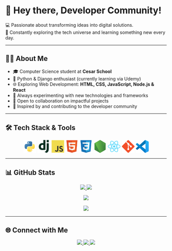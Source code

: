 # 👋 Hey there, Developer Community!  

💻 Passionate about transforming ideas into digital solutions.  
🚀 Constantly exploring the tech universe and learning something new every day.  

---

## 👨‍💻 About Me  

- 🎓 Computer Science student at **Cesar School**  
- 🐍 Python & Django enthusiast (currently learning via Udemy)  
- 🌐 Exploring Web Development: **HTML, CSS, JavaScript, Node.js & React**  
- 🚀 Always experimenting with new technologies and frameworks  
- 🤝 Open to collaboration on impactful projects  
- 🌟 Inspired by and contributing to the developer community  

---

## 🛠️ Tech Stack & Tools  

<p align="center">
  <img src="https://raw.githubusercontent.com/devicons/devicon/master/icons/python/python-original.svg" alt="Python" width="40" height="40"/>
  <img src="https://raw.githubusercontent.com/devicons/devicon/master/icons/django/django-plain.svg" alt="Django" width="40" height="40"/>
  <img src="https://raw.githubusercontent.com/devicons/devicon/master/icons/javascript/javascript-original.svg" alt="JavaScript" width="40" height="40"/>
  <img src="https://raw.githubusercontent.com/devicons/devicon/master/icons/html5/html5-original.svg" alt="HTML5" width="40" height="40"/>
  <img src="https://raw.githubusercontent.com/devicons/devicon/master/icons/css3/css3-original.svg" alt="CSS3" width="40" height="40"/>
  <img src="https://raw.githubusercontent.com/devicons/devicon/master/icons/nodejs/nodejs-original.svg" alt="Node.js" width="40" height="40"/>
  <img src="https://raw.githubusercontent.com/devicons/devicon/master/icons/react/react-original.svg" alt="React" width="40" height="40"/>
  <img src="https://raw.githubusercontent.com/devicons/devicon/master/icons/git/git-original.svg" alt="Git" width="40" height="40"/>
  <img src="https://raw.githubusercontent.com/devicons/devicon/master/icons/vscode/vscode-original.svg" alt="VS Code" width="40" height="40"/>
</p>  

---

## 📊 GitHub Stats  

<p align="center">
  <a href="https://github.com/CaioLira18">
    <img height="180em" src="https://github-readme-stats.vercel.app/api?username=CaioLira18&show_icons=true&theme=dracula&include_all_commits=true&count_private=true"/>
    <img height="180em" src="https://github-readme-stats.vercel.app/api/top-langs/?username=CaioLira18&layout=compact&langs_count=8&theme=dracula"/>
  </a>
</p>

<p align="center">
  <a href="https://github.com/CaioLira18">
    <img height="180em" src="https://streak-stats.demolab.com/?user=CaioLira18&theme=dracula&hide_border=true"/>
  </a>
</p>

<p align="center">
  <a href="https://github.com/CaioLira18">
    <img src="https://github-profile-summary-cards.vercel.app/api/cards/profile-details?username=CaioLira18&theme=dracula"/>
  </a>
</p>

---

## 🌐 Connect with Me  

<p align="center">
  <a href="https://www.linkedin.com/in/caio-ferreira-32b330205/">
    <img src="https://img.shields.io/badge/LinkedIn-0A66C2?style=for-the-badge&logo=linkedin&logoColor=white"/>
  </a>
  <a href="https://www.instagram.com/caiolira_fl16/">
    <img src="https://img.shields.io/badge/Instagram-E4405F?style=for-the-badge&logo=instagram&logoColor=white"/>
  </a>
  <a href="mailto:caiozao1212@gmail.com">
    <img src="https://img.shields.io/badge/Gmail-D14836?style=for-the-badge&logo=gmail&logoColor=white"/>
  </a>
</p>
